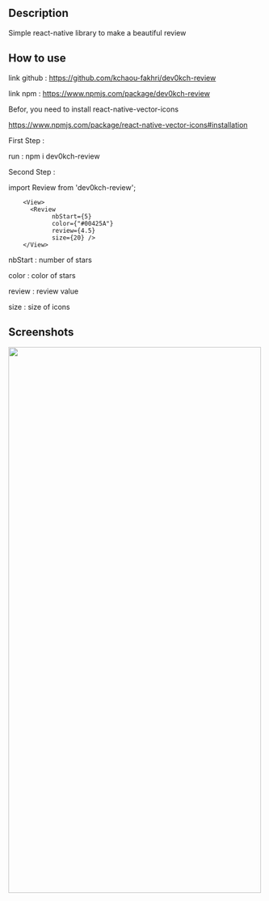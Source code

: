 ## Description

Simple react-native library to make a beautiful review

## How to use

link github : https://github.com/kchaou-fakhri/dev0kch-review

link npm : https://www.npmjs.com/package/dev0kch-review

Befor, you need to install react-native-vector-icons

https://www.npmjs.com/package/react-native-vector-icons#installation

First Step :

run : npm i dev0kch-review

Second Step :

import Review from 'dev0kch-review';

        <View>
          <Review
                nbStart={5}
                color={"#00425A"}
                review={4.5}
                size={20} />
        </View>

nbStart : number of stars

color : color of stars

review : review value

size : size of icons

## Screenshots

<img src="https://user-images.githubusercontent.com/69482318/214551880-74654b20-73fb-4b99-b3b1-db2dbdd64ab0.png"  width="500" height="1080"/>
